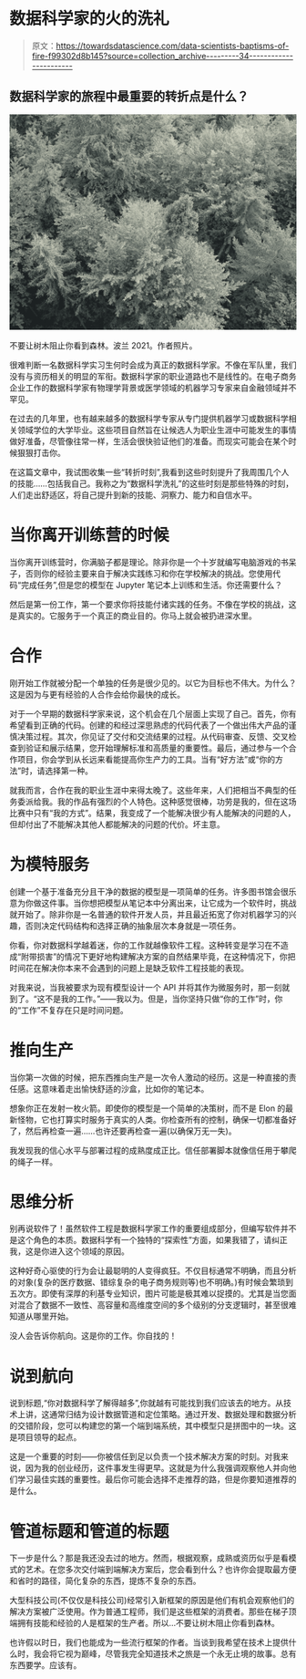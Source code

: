 # 数据科学家的火的洗礼

> 原文：<https://towardsdatascience.com/data-scientists-baptisms-of-fire-f99302d8b145?source=collection_archive---------34----------------------->

## 数据科学家的旅程中最重要的转折点是什么？

![](img/3a6c6d009fbdba6f93ee9e9f44666f5e.png)

不要让树木阻止你看到森林。波兰 2021。作者照片。

很难判断一名数据科学实习生何时会成为真正的数据科学家。不像在军队里，我们没有与资历相关的明显的军衔。数据科学家的职业道路也不是线性的。在电子商务企业工作的数据科学家有物理学背景或医学领域的机器学习专家来自金融领域并不罕见。

在过去的几年里，也有越来越多的数据科学专家从专门提供机器学习或数据科学相关领域学位的大学毕业。这些项目自然旨在让候选人为职业生涯中可能发生的事情做好准备，尽管像往常一样，生活会很快验证他们的准备。而现实可能会在某个时候狠狠打击你。

在这篇文章中，我试图收集一些“转折时刻”,我看到这些时刻提升了我周围几个人的技能……包括我自己。我称之为“数据科学洗礼”的这些时刻是那些特殊的时刻，人们走出舒适区，将自己提升到新的技能、洞察力、能力和自信水平。

# 当你离开训练营的时候

当你离开训练营时，你满脑子都是理论。除非你是一个十岁就编写电脑游戏的书呆子，否则你的经验主要来自于解决实践练习和你在学校解决的挑战。您使用代码“完成任务”,但是您的模型在 Jupyter 笔记本上训练和生活。你还需要什么？

然后是第一份工作，第一个要求你将技能付诸实践的任务。不像在学校的挑战，这是真实的。它服务于一个真正的商业目的。你马上就会被扔进深水里。

# 合作

刚开始工作就被分配一个单独的任务是很少见的。以它为目标也不伟大。为什么？这是因为与更有经验的人合作会给你最快的成长。

对于一个早期的数据科学家来说，这个机会在几个层面上实现了自己。首先，你有希望看到正确的代码。创建的和经过深思熟虑的代码代表了一个做出伟大产品的谨慎决策过程。其次，你见证了交付和交流结果的过程。从代码审查、反馈、交叉检查到验证和展示结果，您开始理解标准和高质量的重要性。最后，通过参与一个合作项目，你会学到从长远来看能提高你生产力的工具。当有“好方法”或“你的方法”时，请选择第一种。

就我而言，合作在我的职业生涯中来得太晚了。这些年来，人们把相当不典型的任务委派给我。我的作品有强烈的个人特色。这种感觉很棒，功劳是我的，但在这场比赛中只有“我的方式”。结果，我变成了一个能解决很少有人能解决的问题的人，但却付出了不能解决其他人都能解决的问题的代价。坏主意。

# 为模特服务

创建一个基于准备充分且干净的数据的模型是一项简单的任务。许多图书馆会很乐意为你做这件事。当你想把模型从笔记本中分离出来，让它成为一个软件时，挑战就开始了。除非你是一名普通的软件开发人员，并且最近拓宽了你对机器学习的兴趣，否则决定代码结构和选择正确的抽象层次本身就是一项任务。

你看，你对数据科学越着迷，你的工作就越像软件工程。这种转变是学习在不造成“附带损害”的情况下更好地构建解决方案的自然结果毕竟，在这种情况下，你把时间花在解决你本来不会遇到的问题上是缺乏软件工程技能的表现。

对我来说，当我被要求为现有模型设计一个 API 并将其作为微服务时，那一刻就到了。“这不是我的工作。”——我以为。但是，当你坚持只做“你的工作”时，你的“工作”不复存在只是时间问题。

# 推向生产

当你第一次做的时候，把东西推向生产是一次令人激动的经历。这是一种直接的责任感。这意味着走出愉快舒适的沙盒，比如你的笔记本。

想象你正在发射一枚火箭。即使你的模型是一个简单的决策树，而不是 Elon 的最新怪物，它也打算实时服务于真实的人类。你检查所有的控制，确保一切都准备好了，然后再检查一遍……也许还要再检查一遍(以确保万无一失)。

我发现我的信心水平与部署过程的成熟度成正比。信任部署脚本就像信任用于攀爬的绳子一样。

# 思维分析

别再说软件了！虽然软件工程是数据科学家工作的重要组成部分，但编写软件并不是这个角色的本质。数据科学有一个独特的“探索性”方面，如果我错了，请纠正我，这是你进入这个领域的原因。

这种好奇心驱使的行为会让最聪明的人变得疯狂。不仅目标通常不明确，而且分析的对象(复杂的医疗数据、错综复杂的电子商务规则等)也不明确。)有时候会繁琐到五次方。即使有深厚的利基专业知识，图片可能是极其难以捉摸的。尤其是当您面对混合了数据不一致性、高容量和高维度空间的多个级别的分支逻辑时，甚至很难知道从哪里开始。

没人会告诉你航向。这是你的工作。你自找的！

# 说到航向

说到标题,“你对数据科学了解得越多”,你就越有可能找到我们应该去的地方。从技术上讲，这通常归结为设计数据管道和定位策略。通过开发、数据处理和数据分析的交错阶段，您可以构建您的第一个端到端系统，其中模型只是拼图中的一块。这是项目领导的起点。

这是一个重要的时刻——你被信任到足以负责一个技术解决方案的时刻。对我来说，因为我的创业经历，这件事发生得更早。这就是为什么我强调观察他人并向他们学习最佳实践的重要性。最后你可能会选择不走推荐的路，但是你要知道推荐的是什么。

# 管道标题和管道的标题

下一步是什么？那是我还没去过的地方。然而，根据观察，成熟或资历似乎是看模式的艺术。在您多次交付端到端解决方案后，您会看到什么？也许你会提取最方便和省时的路径，简化复杂的东西，提炼不复杂的东西。

大型科技公司(不仅仅是科技公司)经常引入新框架的原因是他们有机会观察他们的解决方案被广泛使用。作为普通工程师，我们是这些框架的消费者。那些在梯子顶端拥有技能和经验的人是框架的生产者。所以…不要让树木阻止你看到森林。

也许假以时日，我们也能成为一些流行框架的作者。当谈到我希望在技术上提供什么时，我会将它视为巅峰，尽管我完全知道技术之旅是一个永无止境的故事。总有东西要学。应该有。